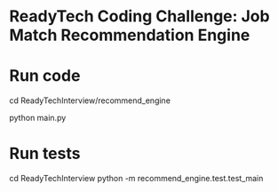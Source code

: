 # ReadyTech Coding Challenge: Job Match Recommendation Engine

# Run code
cd ReadyTechInterview/recommend_engine

python main.py

# Run tests
cd ReadyTechInterview
python -m recommend_engine.test.test_main

